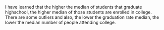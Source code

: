 I have learned that the higher the median of students that graduate highschool, the higher median of those students are enrolled in college. There are some outliers and also, the lower the graduation rate median, the lower the median number of people attending college. 
